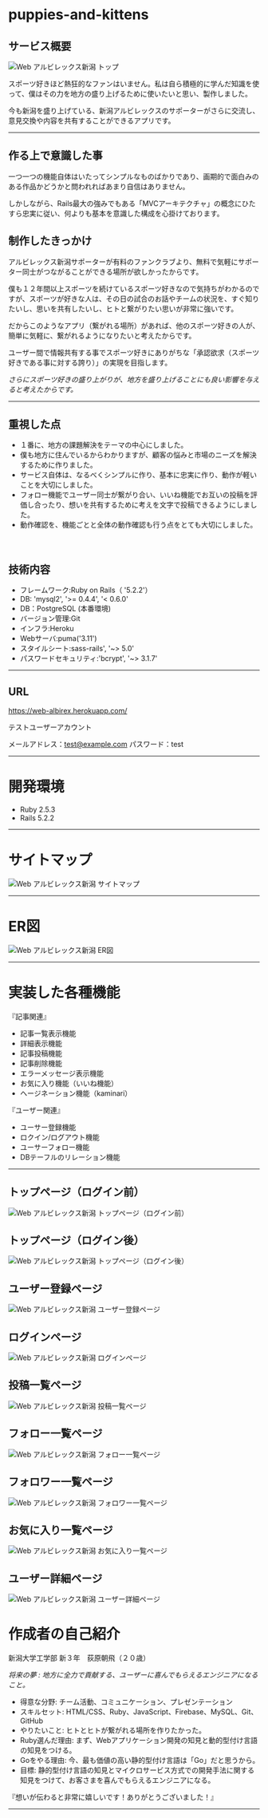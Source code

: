 # puppies-and-kittens

## サービス概要

![Web アルビレックス新潟 トップ](https://i.gyazo.com/33338cc4841856b1e2b6faca8e4d7096.png)

スポーツ好きほど熱狂的なファンはいません。私は自ら積極的に学んだ知識を使って、僕はその力を地方の盛り上げるために使いたいと思い、製作しました。

今も新潟を盛り上げている、新潟アルビレックスのサポーターがさらに交流し、意見交換や内容を共有することができるアプリです。

***
## 作る上で意識した事

一つ一つの機能自体はいたってシンプルなものばかりであり、画期的で面白みのある作品かどうかと問われればあまり自信はありません。

しかしながら、Rails最大の強みでもある「MVCアーキテクチャ」の概念にひたすら忠実に従い、何よりも基本を意識した構成を心掛けております。

## 制作したきっかけ
アルビレックス新潟サポーターが有料のファンクラブより、無料で気軽にサポーター同士がつながることができる場所が欲しかったからです。

僕も１２年間以上スポーツを続けているスポーツ好きなので気持ちがわかるのですが、スポーツが好きな人は、その日の試合のお話やチームの状況を、すぐ知りたいし、思いを共有したいし、ヒトと繋がりたい思いが非常に強いです。

だからこのようなアプリ（繋がれる場所）があれば、他のスポーツ好きの人が、簡単に気軽に、繋がれるようになりたいと考えたからです。

ユーザー間で情報共有する事でスポーツ好きにありがちな「承認欲求（スポーツ好きである事に対する誇り）」の実現を目指します。

*さらにスポーツ好きの盛り上がりが、地方を盛り上げることにも良い影響を与えると考えたからです。*
***
## 重視した点
- １番に、地方の課題解決をテーマの中心にしました。
- 僕も地方に住んでいるからわかりますが、顧客の悩みと市場のニーズを解決するために作りました。
- サービス自体は、なるべくシンプルに作り、基本に忠実に作り、動作が軽いことを大切にしました。
- フォロー機能でユーザー同士が繋がり合い、いいね機能でお互いの投稿を評価し合ったり、想いを共有するために考えを文字で投稿できるようにしました。
- 動作確認を、機能ごとと全体の動作確認も行う点をとても大切にしました。

　
## 技術内容
- フレームワーク:Ruby on Rails（ '5.2.2'）
- DB: 'mysql2', '>= 0.4.4', '< 0.6.0'
- DB：PostgreSQL (本番環境)
- バージョン管理:Git
- インフラ:Heroku
- Webサーバ:puma('3.11')
- スタイルシート:sass-rails', '~> 5.0'
- パスワードセキュリティ:'bcrypt', '~> 3.1.7'

***
## URL
https://web-albirex.herokuapp.com/

テストユーザーアカウント

メールアドレス：test@example.com
パスワード：test
***

# 開発環境
- Ruby  2.5.3
- Rails 5.2.2

***

# サイトマップ
![Web アルビレックス新潟 サイトマップ](https://i.gyazo.com/a7171d1378f57f0da9730798d73df744.png)
***

# ER図
![Web アルビレックス新潟 ER図](https://i.gyazo.com/e56bf80a5b864b25922db55d96f5d9c6.png)
***

# 実装した各種機能

『記事関連』
- 記事一覧表示機能
- 詳細表示機能
- 記事投稿機能
- 記事削除機能
- エラーメッセージ表示機能
- お気に入り機能（いいね機能）
- ヘージネーション機能（kaminari）

『ユーザー関連』
- ユーサー登録機能
- ロクイン/ログアウト機能
- ユーサーフォロー機能
- DBテーフルのリレーション機能
***

## トップページ（ログイン前）
![Web アルビレックス新潟 トップページ（ログイン前）](https://i.gyazo.com/c13b0e701cb2b78b1bb93f53026eae59.jpg)

## トップページ（ログイン後）
![Web アルビレックス新潟 トップページ（ログイン後）](https://i.gyazo.com/54cdebe369d29841ed3e68a8982fec0d.png)

## ユーザー登録ページ
![Web アルビレックス新潟 ユーザー登録ページ](https://i.gyazo.com/b6ff55c14a9fcb6e4183f13b5720e5d0.png)

## ログインページ
![Web アルビレックス新潟 ログインページ](https://i.gyazo.com/c04f16194b0ce83a348964968909f729.png)

## 投稿一覧ページ
![Web アルビレックス新潟 投稿一覧ページ](https://i.gyazo.com/ba9a21d2b6c80ebca27471c814174b29.png)

## フォロー一覧ページ
![Web アルビレックス新潟 フォロー一覧ページ](https://i.gyazo.com/71e5e8004b6f633bd6e0367a8ef545c9.png)

## フォロワー一覧ページ
![Web アルビレックス新潟 フォロワー一覧ページ](https://i.gyazo.com/824f8a823e279a6561af042bb726a51d.png)

## お気に入り一覧ページ
![Web アルビレックス新潟 お気に入り一覧ページ](https://i.gyazo.com/91e4d5e0ab0ff853fe60d6265d8a9873.png)

## ユーザー詳細ページ
![Web アルビレックス新潟 ユーザー詳細ページ](https://i.gyazo.com/ba9a21d2b6c80ebca27471c814174b29.png)


# 作成者の自己紹介

新潟大学工学部 新３年　荻原朝飛（２０歳）

*将来の夢 : 地方に全力で貢献する、ユーザーに喜んでもらえるエンジニアになること。*

- 得意な分野: 
チーム活動、コミュニケーション、プレゼンテーション
- スキルセット: 
HTML/CSS、Ruby、JavaScript、Firebase、MySQL、Git、GitHub
- やりたいこと: 
ヒトとヒトが繋がれる場所を作りたかった。
- Ruby選んだ理由: 
まず、Webアプリケーション開発の知見と動的型付け言語の知見をつける。
- Goをやる理由: 
今、最も価値の高い静的型付け言語は「Go」だと思うから。
- 目標: 
静的型付け言語の知見とマイクロサービス方式での開発手法に関する知見をつけて、お客さまを喜んでもらえるエンジニアになる。

『想いが伝わると非常に嬉しいです！ありがとうございました！』

***

